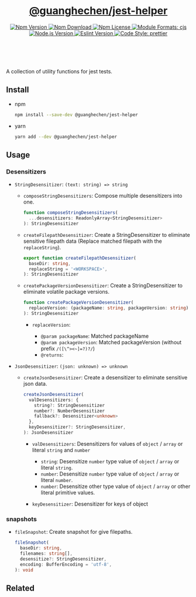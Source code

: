 <header>
  <h1 align="center">
    <a href="https://github.com/guanghechen/guanghechen/tree/master/packages/jest-helper#readme">@guanghechen/jest-helper</a>
  </h1>
  <div align="center">
    <a href="https://www.npmjs.com/package/@guanghechen/jest-helper">
      <img
        alt="Npm Version"
        src="https://img.shields.io/npm/v/@guanghechen/jest-helper.svg"
      />
    </a>
    <a href="https://www.npmjs.com/package/@guanghechen/jest-helper">
      <img
        alt="Npm Download"
        src="https://img.shields.io/npm/dm/@guanghechen/jest-helper.svg"
      />
    </a>
    <a href="https://www.npmjs.com/package/@guanghechen/jest-helper">
      <img
        alt="Npm License"
        src="https://img.shields.io/npm/l/@guanghechen/jest-helper.svg"
      />
    </a>
    <a href="#install">
      <img
        alt="Module Formats: cjs"
        src="https://img.shields.io/badge/module_formats-cjs-green.svg"
      />
    </a>
    <a href="https://github.com/nodejs/node">
      <img
        alt="Node.js Version"
        src="https://img.shields.io/node/v/@guanghechen/jest-helper"
      />
    </a>
    <a href="https://github.com/facebook/jest">
      <img
        alt="Eslint Version"
        src="https://img.shields.io/npm/dependency-version/@guanghechen/jest-helper/peer/jest"
      />
    </a>
    <a href="https://github.com/prettier/prettier">
      <img
        alt="Code Style: prettier"
        src="https://img.shields.io/badge/code_style-prettier-ff69b4.svg?style=flat-square"
      />
    </a>
  </div>
</header>
<br/>


A collection of utility functions for jest tests.

## Install

* npm

  ```bash
  npm install --save-dev @guanghechen/jest-helper
  ```

* yarn

  ```bash
  yarn add --dev @guanghechen/jest-helper
  ```

## Usage

### Desensitizers

  * `StringDesensitizer`: `(text: string) => string`

    - `composeStringDesensitizers`: Compose multiple desensitizers into one.

      ```typescript
      function composeStringDesensitizers(
        ...desensitizers: ReadonlyArray<StringDesensitizer>
      ): StringDesensitizer
      ```

    - `createFilepathDesensitizer`: Create a StringDesensitizer to eliminate
      sensitive filepath data (Replace matched filepath with the `replaceString`).

      ```typescript
      export function createFilepathDesensitizer(
        baseDir: string,
        replaceString = '<WORKSPACE>',
      ): StringDesensitizer
      ```

    - `createPackageVersionDesensitizer`: Create a StringDesensitizer to
      eliminate volatile package versions.

      ```typescript
      function createPackageVersionDesensitizer(
        replaceVersion: (packageName: string, packageVersion: string) => string,
      ): StringDesensitizer
      ```

      * `replaceVersion`:

        - `@param packageName`: Matched packageName
        - `@param packageVersion`: Matched packageVersion (without prefix
          `/([\^><~]=?)?/`)
        - `@returns`:

  * `JsonDesensitizer`: `(json: unknown) => unknown`

    - `createJsonDesensitizer`: Create a desensitizer to eliminate sensitive
      json data.

      ```typescript
      createJsonDesensitizer(
        valDesensitizers: {
          string?: StringDesensitizer
          number?: NumberDesensitizer
          fallback?: Desensitizer<unknown>
        },
        keyDesensitizer?: StringDesensitizer,
      ): JsonDesensitizer
      ```

      * `valDesensitizers`: Desensitizers for values of `object` / `array` or
        literal `string` and `number`

        - `string`: Desensitize `number` type value of `object` / `array` or
          literal `string`.
        - `number`: Desensitize `number` type value of `object` / `array` or
          literal `number`.
        - `number`: Desensitize other type value of `object` / `array` or
          other literal primitive values.

      * `keyDesensitizer`: Desensitizer for keys of object

### snapshots

  * `fileSnapshot`: Create snapshot for give filepaths.

    ```typescript
    fileSnapshot(
      baseDir: string,
      filenames: string[],
      desensitize?: StringDesensitizer,
      encoding: BufferEncoding = 'utf-8',
    ): void
    ```


## Related


[homepage]: https://github.com/guanghechen/guanghechen/tree/master/packages/jest-helper#readme
